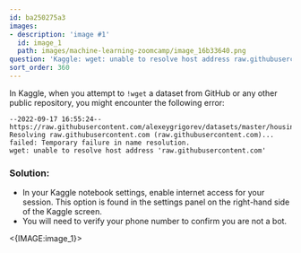 ```yaml
---
id: ba250275a3
images:
- description: 'image #1'
  id: image_1
  path: images/machine-learning-zoomcamp/image_16b33640.png
question: 'Kaggle: wget: unable to resolve host address raw.githubusercontent.com'
sort_order: 360
---
```


In Kaggle, when you attempt to `!wget` a dataset from GitHub or any other public repository, you might encounter the following error:

```
--2022-09-17 16:55:24--  https://raw.githubusercontent.com/alexeygrigorev/datasets/master/housing.csv
Resolving raw.githubusercontent.com (raw.githubusercontent.com)... failed: Temporary failure in name resolution.
wget: unable to resolve host address 'raw.githubusercontent.com'
```

### Solution:

- In your Kaggle notebook settings, enable internet access for your session. This option is found in the settings panel on the right-hand side of the Kaggle screen.
- You will need to verify your phone number to confirm you are not a bot.

<{IMAGE:image_1}>